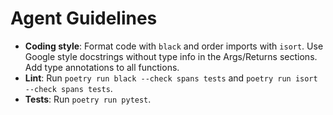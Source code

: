 # Agent Guidelines

- **Coding style**: Format code with `black` and order imports with `isort`. Use Google style docstrings without type info in the Args/Returns sections. Add type annotations to all functions.
- **Lint**: Run `poetry run black --check spans tests` and `poetry run isort --check spans tests`.
- **Tests**: Run `poetry run pytest`.
